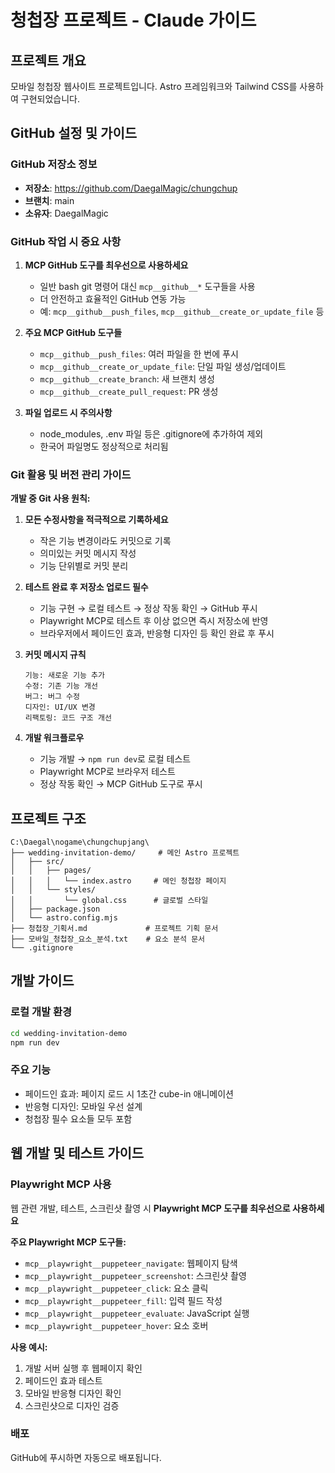 # 청첩장 프로젝트 - Claude 가이드

## 프로젝트 개요
모바일 청첩장 웹사이트 프로젝트입니다. Astro 프레임워크와 Tailwind CSS를 사용하여 구현되었습니다.

## GitHub 설정 및 가이드

### GitHub 저장소 정보
- **저장소**: https://github.com/DaegalMagic/chungchup
- **브랜치**: main
- **소유자**: DaegalMagic

### GitHub 작업 시 중요 사항
1. **MCP GitHub 도구를 최우선으로 사용하세요**
   - 일반 bash git 명령어 대신 `mcp__github__*` 도구들을 사용
   - 더 안전하고 효율적인 GitHub 연동 가능
   - 예: `mcp__github__push_files`, `mcp__github__create_or_update_file` 등

2. **주요 MCP GitHub 도구들**
   - `mcp__github__push_files`: 여러 파일을 한 번에 푸시
   - `mcp__github__create_or_update_file`: 단일 파일 생성/업데이트
   - `mcp__github__create_branch`: 새 브랜치 생성
   - `mcp__github__create_pull_request`: PR 생성

3. **파일 업로드 시 주의사항**
   - node_modules, .env 파일 등은 .gitignore에 추가하여 제외
   - 한국어 파일명도 정상적으로 처리됨

### Git 활용 및 버전 관리 가이드

**개발 중 Git 사용 원칙:**
1. **모든 수정사항을 적극적으로 기록하세요**
   - 작은 기능 변경이라도 커밋으로 기록
   - 의미있는 커밋 메시지 작성
   - 기능 단위별로 커밋 분리

2. **테스트 완료 후 저장소 업로드 필수**
   - 기능 구현 → 로컬 테스트 → 정상 작동 확인 → GitHub 푸시
   - Playwright MCP로 테스트 후 이상 없으면 즉시 저장소에 반영
   - 브라우저에서 페이드인 효과, 반응형 디자인 등 확인 완료 후 푸시

3. **커밋 메시지 규칙**
   ```
   기능: 새로운 기능 추가
   수정: 기존 기능 개선
   버그: 버그 수정
   디자인: UI/UX 변경
   리팩토링: 코드 구조 개선
   ```

4. **개발 워크플로우**
   - 기능 개발 → `npm run dev`로 로컬 테스트
   - Playwright MCP로 브라우저 테스트
   - 정상 작동 확인 → MCP GitHub 도구로 푸시

## 프로젝트 구조
```
C:\Daegal\nogame\chungchupjang\
├── wedding-invitation-demo/     # 메인 Astro 프로젝트
│   ├── src/
│   │   ├── pages/
│   │   │   └── index.astro     # 메인 청첩장 페이지
│   │   └── styles/
│   │       └── global.css      # 글로벌 스타일
│   ├── package.json
│   └── astro.config.mjs
├── 청첩장_기획서.md             # 프로젝트 기획 문서
├── 모바일_청첩장_요소_분석.txt    # 요소 분석 문서
└── .gitignore
```

## 개발 가이드

### 로컬 개발 환경
```bash
cd wedding-invitation-demo
npm run dev
```

### 주요 기능
- 페이드인 효과: 페이지 로드 시 1초간 cube-in 애니메이션
- 반응형 디자인: 모바일 우선 설계
- 청첩장 필수 요소들 모두 포함

## 웹 개발 및 테스트 가이드

### Playwright MCP 사용
웹 관련 개발, 테스트, 스크린샷 촬영 시 **Playwright MCP 도구를 최우선으로 사용하세요**

**주요 Playwright MCP 도구들:**
- `mcp__playwright__puppeteer_navigate`: 웹페이지 탐색
- `mcp__playwright__puppeteer_screenshot`: 스크린샷 촬영
- `mcp__playwright__puppeteer_click`: 요소 클릭
- `mcp__playwright__puppeteer_fill`: 입력 필드 작성
- `mcp__playwright__puppeteer_evaluate`: JavaScript 실행
- `mcp__playwright__puppeteer_hover`: 요소 호버

**사용 예시:**
1. 개발 서버 실행 후 웹페이지 확인
2. 페이드인 효과 테스트
3. 모바일 반응형 디자인 확인
4. 스크린샷으로 디자인 검증

### 배포
GitHub에 푸시하면 자동으로 배포됩니다.